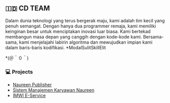 ## 🇮🇩 CD TEAM
Dalam dunia teknologi yang terus bergerak maju, kami adalah tim kecil yang penuh semangat. Dengan hanya dua programmer remaja, kami memiliki keinginan besar untuk menciptakan inovasi luar biasa. Kami bertekad membangun masa depan yang canggih dengan kode-kode kami. Bersama-sama, kami menjelajahi labirin algoritma dan mewujudkan impian kami dalam baris-baris kodifikasi.
*ModalSulitSkillElit

*(＠＾０＾)

### 💻 Projects
- [Naureen Publisher](https://publish.naureendigition.com/)
- [Sistem Manajemen Karyawan Naureen](https://sdm.naureendigition.com/)
- [IMWI E-Service](https://pelayanan.imwi.ac.id)
